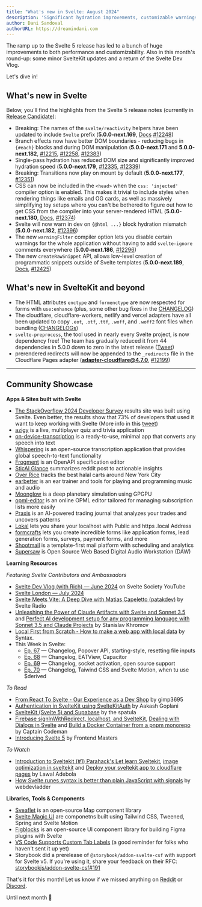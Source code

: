 ```yaml
---
title: "What's new in Svelte: August 2024"
description: 'Significant hydration improvements, customizable warnings, and a new API: `createRawSnippet`'
author: Dani Sandoval
authorURL: https://dreamindani.com
---
```


The ramp up to the Svelte 5 release has led to a bunch of huge improvements to both performance and customizability. Also in this month's round-up: some minor SvelteKit updates and a return of the Svelte Dev Vlog.

Let's dive in!

## What's new in Svelte
Below, you'll find the highlights from the Svelte 5 release notes (currently in [Release Candidate](https://www.npmjs.com/package/svelte?activeTab=versions)):

- Breaking: The names of the `svelte/reactivity` helpers have been updated to include `Svelte` prefix (**5.0.0-next.169**, [Docs](https://svelte-5-preview.vercel.app/docs/imports#svelte-reactivity) [#12248](https://github.com/sveltejs/svelte/pull/12248))
- Branch effects now have better DOM boundaries - reducing bugs in `{#each}` blocks and during DOM manipulation (**5.0.0-next.171** and **5.0.0-next.182**, [#12215](https://github.com/sveltejs/svelte/pull/12215), [#12258](https://github.com/sveltejs/svelte/pull/12258), [#12383](https://github.com/sveltejs/svelte/pull/12383))
- Single-pass hydration has reduced DOM size and significantly improved hydration speed (**5.0.0-next.179**, [#12335](https://github.com/sveltejs/svelte/pull/12335), [#12339](https://github.com/sveltejs/svelte/pull/12339))
- Breaking: Transitions now play on mount by default (**5.0.0-next.177**, [#12351](https://github.com/sveltejs/svelte/pull/12351))
- CSS can now be included in the `<head>` when the `css: 'injected'` compiler option is enabled. This makes it trivial to include styles when rendering things like emails and OG cards, as well as massively simplifying toy setups where you can't be bothered to figure out how to get CSS from the compiler into your server-rendered HTML (**5.0.0-next.180**, [Docs](https://svelte-5-preview.vercel.app/docs/imports#svelte-server-render), [#12374](https://github.com/sveltejs/svelte/pull/12374))
- Svelte will now warn in dev on `{@html ...}` block hydration mismatch (**5.0.0-next.182**, [#12396](https://github.com/sveltejs/svelte/pull/12396))
- The new `warningFilter` compiler option lets you disable certain warnings for the whole application without having to add `svelte-ignore` comments everywhere (**5.0.0-next.186**, [#12296](https://github.com/sveltejs/svelte/pull/12296))
- The new `createRawSnippet` API, allows low-level creation of programmatic snippets outside of Svelte templates (**5.0.0-next.189**, [Docs](https://svelte-5-preview.vercel.app/docs/imports#svelte-createrawsnippet), [#12425](https://github.com/sveltejs/svelte/pull/12425))

## What's new in SvelteKit and beyond
- The HTML attributes `enctype` and `formenctype` are now respected for forms with `use:enhance` (plus, some other bug fixes in the [CHANGELOG](https://github.com/sveltejs/kit/blob/main/packages/kit/CHANGELOG.md))
- The cloudflare, cloudflare-workers, netlify and vercel adapters have all been updated to copy `.eot`, `.otf`, .`ttf`, `.woff`, and `.woff2` font files when bundling ([CHANGELOGs](https://github.com/sveltejs/kit/tree/main/packages))
- `svelte-preprocess`, the tool used in nearly every Svelte project, is now dependency free! The team has gradually reduced it from 44 dependencies in 5.0.0 down to zero in the latest release ([Tweet](https://x.com/BenjaminMcCann/status/1810698991820321028))
- prerendered redirects will now be appended to the `_redirects` file in the Cloudflare Pages adapter (**adapter-cloudflare@4.7.0**, [#12199](https://github.com/sveltejs/kit/pull/12199))

---

## Community Showcase

**Apps & Sites built with Svelte**

- [The StackOverflow 2024 Developer Survey](https://stackoverflow.blog/2024/07/24/developers-want-more-more-more-the-2024-results-from-stack-overflow-s-annual-developer-survey/) results site was built using Svelte. Even better, the results show that 73% of developers that used it want to keep working with Svelte (More info in this [tweet](https://x.com/SvelteSociety/status/1816497535839858792))
- [azigy](https://azigy.com/) is a live, multiplayer quiz and trivia application
- [on-device-transcription](https://github.com/Hugo-Dz/on-device-transcription) is a ready-to-use, minimal app that converts any speech into text
- [Whispering](https://github.com/braden-w/whispering) is an open-source transcription application that provides global speech-to-text functionality
- [Frogment](https://www.frogment.app/) is an OpenAPI specification editor
- [SticAI Glance](https://glance.sticai.com/) summarizes reddit post to actionable insights
- [Over Rice](https://www.overrice.nyc/) tracks the best halal carts around New York City
- [earbetter](https://github.com/ryanatkn/earbetter) is an ear trainer and tools for playing and programming music and audio
- [Moonglow](https://moonglow.app/) is a deep planetary simulation using GPGPU
- [opml-editor](https://github.com/imdj/opml-editor/) is an online OPML editor tailored for managing subscription lists more easily
- [Praxis](https://praxis.trade/) is an AI-powered trading journal that analyzes your trades and uncovers patterns
- [Lokal](https://lokal.so/) lets you share your localhost with Public and https .local Address
- [formcrafts](https://formcrafts.com/) lets you create incredible forms like application forms, lead generation forms, surveys, payment forms, and more 
- [Shootmail](https://shootmail.app/) is a template-first mail platform with scheduling and analytics
- [Supersaw](https://github.com/HelgeSverre/supersaw) is Open Source Web Based Digital Audio Workstation (DAW)


**Learning Resources**

_Featuring Svelte Contributors and Ambassadors_
- [Svelte Dev Vlog (with Rich) — June 2024](https://www.youtube.com/watch?v=4TGwlWFoGvM) on Svelte Society YouTube
- [Svelte London — July 2024](https://www.youtube.com/watch?v=gujnZDyLDwU)
- [Svelte Meets Vite: A Deep Dive with Matias Capeletto (patakdev)](https://www.svelteradio.com/episodes/svelte-meets-vite-a-deep-dive-with-matias-capeletto-patakdev) by Svelte Radio
- [Unleashing the Power of Claude Artifacts with Svelte and Sonnet 3.5](https://www.youtube.com/watch?v=Q7q77c5j7bQ) and [Perfect AI development setup for any programming language with Sonnet 3.5 and Claude Projects](https://www.youtube.com/watch?v=zNkw5K2W8AQ) by Stanislav Khromov
- [Local First from Scratch - How to make a web app with local data](https://www.youtube.com/watch?v=Qoqh9Mdmk80) by Syntax.
- This Week in Svelte:
  - [Ep. 67](https://www.youtube.com/watch?v=9yy1s7TAvXE) — Changelog, Popover API, starting-style, resetting file inputs
  - [Ep. 68](https://www.youtube.com/watch?v=G6Z0l2plyIk) — Changelog, EATView, Capacitor
  - [Ep. 69](https://www.youtube.com/watch?v=sVp0RukyfYk) — Changelog, socket activation, open source support
  - [Ep. 70](https://www.youtube.com/watch?v=Da-xOep6hcs) — Changelog, Taiwind CSS and Svelte Motion, when tu use $derived


_To Read_

- [From React To Svelte - Our Experience as a Dev Shop](https://www.reddit.com/r/sveltejs/comments/1e5522o/from_react_to_svelte_our_experience_as_a_dev_shop/) by gimp3695
- [Authentication in SvelteKit using SvelteKitAuth](https://blog.aakashgoplani.in/series/sveltekitauth-sveltekit) by Aakash Goplani
- [SvelteKit (Svelte 5) and Supabase](https://www.thespatula.io/svelte/sveltekit_supabase/) by the spatula
- [Firebase signInWithRedirect, localhost, and SvelteKit](https://captaincodeman.com/firebase-signinwithredirect-localhost-and-sveltekit), [Dealing with Dialogs in Svelte](https://www.captaincodeman.com/dealing-with-dialogs-in-svelte) and [Build a Docker Container from a pnpm monorepo](https://www.captaincodeman.com/build-a-docker-container-from-a-pnpm-monorepo) by Captain Codeman
- [Introducing Svelte 5](https://frontendmasters.com/blog/introducing-svelte-5/) by Frontend Masters


_To Watch_

- [Introduction to Sveltekit (#1) Parahack's Let learn Sveltekit](https://www.youtube.com/watch?v=c2QqPuG6mw0&t=683s), [image optimization in sveltekit](https://www.youtube.com/watch?v=pUlWbIqdkYE) and [Deploy your sveltekit app to cloudflare pages](https://www.youtube.com/watch?v=pGS_07zP-no) by Lawal Adebola
- [How Svelte runes syntax is better than plain JavaScript with signals](https://www.youtube.com/watch?v=IsJtmbvW2SI) by webdevladder


**Libraries, Tools & Components**

- [Sveaflet](https://sveaflet.vercel.app/) is an open-source Map component library
- [Svelte Magic UI](https://animation-svelte.vercel.app/) are componetns built using Tailwind CSS, Tweened, Spring and Svelte Motion
- [Figblocks](https://figblocks.mohanvadivel.com/) is an open-source UI component library for building Figma plugins with Svelte
- [VS Code Supports Custom Tab Labels](https://www.reddit.com/r/sveltejs/comments/1e26pfc/vs_code_supports_custom_tab_labels/) (a good reminder for folks who haven't sent it up yet)
- Storybook did a prerelease of `@storybook/addon-svelte-csf` with support for Svelte v5. If you're using it, share your feedback on their RFC: [storybookjs/addon-svelte-csf#191](https://github.com/storybookjs/addon-svelte-csf/discussions/191)


That's it for this month! Let us know if we missed anything on [Reddit](https://www.reddit.com/r/sveltejs/) or [Discord](https://discord.gg/svelte).

Until next month 👋
